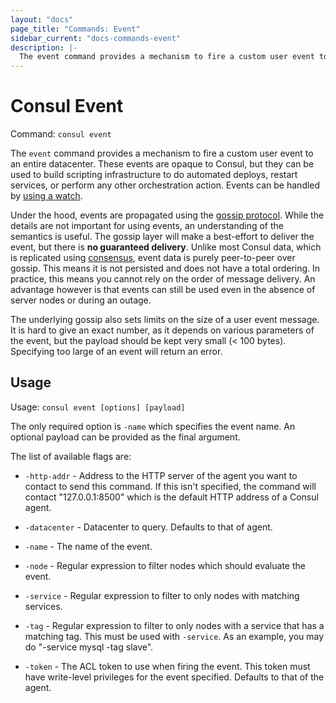```yaml
---
layout: "docs"
page_title: "Commands: Event"
sidebar_current: "docs-commands-event"
description: |-
  The event command provides a mechanism to fire a custom user event to an entire datacenter. These events are opaque to Consul, but they can be used to build scripting infrastructure to do automated deploys, restart services, or perform any other orchestration action. Events can be handled by using a watch.
---
```


# Consul Event

Command: `consul event`

The `event` command provides a mechanism to fire a custom user event to an
entire datacenter. These events are opaque to Consul, but they can be used
to build scripting infrastructure to do automated deploys, restart services,
or perform any other orchestration action. Events can be handled by
[using a watch](/docs/agent/watches.html).

Under the hood, events are propagated using the [gossip protocol](/docs/internals/gossip.html).
While the details are not important for using events, an understanding of
the semantics is useful. The gossip layer will make a best-effort to deliver
the event, but there is **no guaranteed delivery**. Unlike most Consul data, which is
replicated using [consensus](/docs/internals/consensus.html), event data
is purely peer-to-peer over gossip. This means it is not persisted and does
not have a total ordering. In practice, this means you cannot rely on the
order of message delivery. An advantage however is that events can still
be used even in the absence of server nodes or during an outage.

The underlying gossip also sets limits on the size of a user event
message. It is hard to give an exact number, as it depends on various
parameters of the event, but the payload should be kept very small
(< 100 bytes). Specifying too large of an event will return an error.

## Usage

Usage: `consul event [options] [payload]`

The only required option is `-name` which specifies the event name. An optional
payload can be provided as the final argument.

The list of available flags are:

* `-http-addr` - Address to the HTTP server of the agent you want to contact
  to send this command. If this isn't specified, the command will contact
  "127.0.0.1:8500" which is the default HTTP address of a Consul agent.

* `-datacenter` - Datacenter to query. Defaults to that of agent.

* `-name` - The name of the event.

* `-node` - Regular expression to filter nodes which should evaluate the event.

* `-service` - Regular expression to filter to only nodes with matching services.

* `-tag` - Regular expression to filter to only nodes with a service that has
  a matching tag. This must be used with `-service`. As an example, you may
  do "-service mysql -tag slave".

* `-token` - The ACL token to use when firing the event. This token must have
  write-level privileges for the event specified. Defaults to that of the agent.
